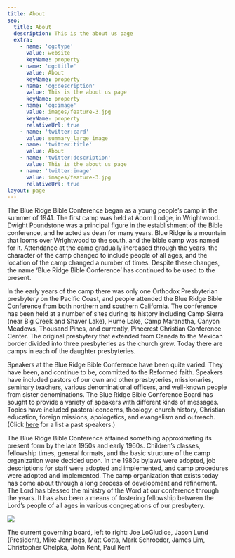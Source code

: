 ```yaml
---
title: About
seo:
  title: About
  description: This is the about us page
  extra:
    - name: 'og:type'
      value: website
      keyName: property
    - name: 'og:title'
      value: About
      keyName: property
    - name: 'og:description'
      value: This is the about us page
      keyName: property
    - name: 'og:image'
      value: images/feature-3.jpg
      keyName: property
      relativeUrl: true
    - name: 'twitter:card'
      value: summary_large_image
    - name: 'twitter:title'
      value: About
    - name: 'twitter:description'
      value: This is the about us page
    - name: 'twitter:image'
      value: images/feature-3.jpg
      relativeUrl: true
layout: page
---
```

The Blue Ridge Bible Conference began as a young people’s camp in the summer of 1941. The first camp was held at Acorn Lodge, in Wrightwood. Dwight Poundstone was a principal figure in the establishment of the Bible conference, and he acted as dean for many years. Blue Ridge is a mountain that looms over Wrightwood to the south, and the bible camp was named for it. Attendance at the camp gradually increased through the years, the character of the camp changed to include people of all ages, and the location of the camp changed a number of times. Despite these changes, the name ‘Blue Ridge Bible Conference’ has continued to be used to the present.

In the early years of the camp there was only one Orthodox Presbyterian presbytery on the Pacific Coast, and people attended the Blue Ridge Bible Conference from both northern and southern California. The conference has been held at a number of sites during its history including Camp Sierra (near Big Creek and Shaver Lake), Hume Lake, Camp Maranatha, Canyon Meadows, Thousand Pines, and currently, Pinecrest Christian Conference Center. The original presbytery that extended from Canada to the Mexican border divided into three presbyteries as the church grew. Today there are camps in each of the daughter presbyteries.

Speakers at the Blue Ridge Bible Conference have been quite varied. They have been, and continue to be, committed to the Reformed faith. Speakers have included pastors of our own and other presbyteries, missionaries, seminary teachers, various denominational officers, and well-known people from sister denominations. The Blue Ridge Bible Conference Board has sought to provide a variety of speakers with different kinds of messages. Topics have included pastoral concerns, theology, church history, Christian education, foreign missions, apologetics, and evangelism and outreach. (Click [here](http://www.opfamilycamp.com/about/past-speakers/) for a list a past speakers.)

The Blue Ridge Bible Conference attained something approximating its present form by the late 1950s and early 1960s. Children’s classes, fellowship times, general formats, and the basic structure of the camp organization were decided upon. In the 1980s bylaws were adopted, job descriptions for staff were adopted and implemented, and camp procedures were adopted and implemented. The camp organization that exists today has come about through a long process of development and refinement. The Lord has blessed the ministry of the Word at our conference through the years. It has also been a means of fostering fellowship between the Lord’s people of all ages in various congregations of our presbytery.

![](/images/DSC01218-1024x557.jpeg)

The current governing board, left to right: Joe LoGiudice, Jason Lund (President), Mike Jennings, Matt Cotta, Mark Schroeder, James Lim, Christopher Chelpka, John Kent, Paul Kent
